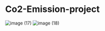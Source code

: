 # Co2-Emission-project
![image (17)](https://github.com/Siddhikarekar/Co2-Emission-project/assets/133471018/313ee68e-842b-40e3-9378-69bf78277d3f)
![image (18)](https://github.com/Siddhikarekar/Co2-Emission-project/assets/133471018/1ae318bb-07b4-4aee-b6ce-7de56be5dad5)


